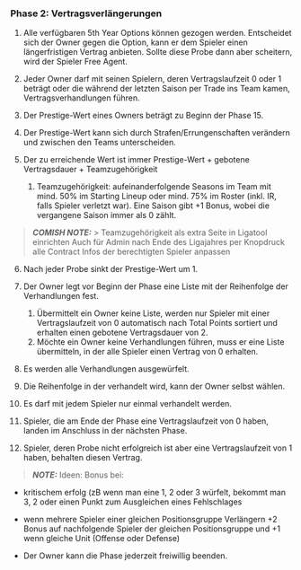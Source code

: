 ### Phase 2: Vertragsverlängerungen

1. Alle verfügbaren 5th Year Options können gezogen werden. Entscheidet sich der Owner gegen die Option, kann er dem Spieler einen längerfristigen Vertrag anbieten. Sollte diese Probe dann aber scheitern, wird der Spieler Free Agent.
2. Jeder Owner darf mit seinen Spielern, deren Vertragslaufzeit 0 oder 1 beträgt oder die während der letzten Saison per Trade ins Team kamen, Vertragsverhandlungen führen.
3. Der Prestige-Wert eines Owners beträgt zu Beginn der Phase 15.
4. Der Prestige-Wert kann sich durch Strafen/Errungenschaften verändern und zwischen den Teams unterscheiden.
5. Der zu erreichende Wert ist immer Prestige-Wert + gebotene Vertragsdauer + Teamzugehörigkeit

   1. Teamzugehörigkeit: aufeinanderfolgende Seasons im Team mit mind. 50% im Starting Lineup oder mind. 75% im Roster (inkl. IR, falls Spieler verletzt war). Eine Saison gibt +1 Bonus, wobei die vergangene Saison immer als 0 zählt.

> **_COMISH NOTE:_** > Teamzugehörigkeit als extra Seite in Ligatool einrichten
> Auch für Admin nach Ende des Ligajahres per Knopdruck alle Contract Infos der berechtigten Spieler anpassen

6. Nach jeder Probe sinkt der Prestige-Wert um 1.
7. Der Owner legt vor Beginn der Phase eine Liste mit der Reihenfolge der Verhandlungen fest.

    1. Übermittelt ein Owner keine Liste, werden nur Spieler mit einer Vertragslaufzeit von 0 automatisch nach Total Points sortiert und erhalten einen gebotene Vertragsdauer von 2.
    2. Möchte ein Owner keine Verhandlungen führen, muss er eine Liste übermitteln, in der alle Spieler einen Vertrag von 0 erhalten.
    
8. Es werden alle Verhandlungen ausgewürfelt.
9. Die Reihenfolge in der verhandelt wird, kann der Owner selbst wählen.
10. Es darf mit jedem Spieler nur einmal verhandelt werden.
11. Spieler, die am Ende der Phase eine Vertragslaufzeit von 0 haben, landen im Anschluss in der nächsten Phase.
12. Spieler, deren Probe nicht erfolgreich ist aber eine Vertragslaufzeit von 1 haben, behalten diesen Vertrag.

> **_NOTE:_** Ideen:
> Bonus bei:

- kritischem erfolg (zB wenn man eine 1, 2 oder 3 würfelt, bekommt man 3, 2 oder einen Punkt zum Ausgleichen eines Fehlschlages
- wenn mehrere Spieler einer gleichen Positionsgruppe Verlängern +2 Bonus auf nachfolgende Spieler der gleichen Positionsgruppe und +1 wenn gleiche Unit (Offense oder Defense)

- Der Owner kann die Phase jederzeit freiwillig beenden.

